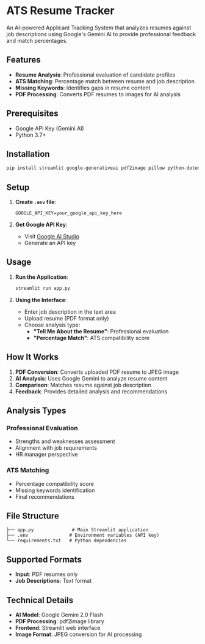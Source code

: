 # ATS Resume Tracker

An AI-powered Applicant Tracking System that analyzes resumes against job descriptions using Google's Gemini AI to provide professional feedback and match percentages.

## Features

- **Resume Analysis**: Professional evaluation of candidate profiles
- **ATS Matching**: Percentage match between resume and job description
- **Missing Keywords**: Identifies gaps in resume content
- **PDF Processing**: Converts PDF resumes to images for AI analysis

## Prerequisites

- Google API Key (Gemini AI)
- Python 3.7+

## Installation

```bash
pip install streamlit google-generativeai pdf2image pillow python-dotenv
```

## Setup

1. **Create `.env` file**:
   ```
   GOOGLE_API_KEY=your_google_api_key_here
   ```

2. **Get Google API Key**:
   - Visit [Google AI Studio](https://aistudio.google.com/)
   - Generate an API key

## Usage

1. **Run the Application**:
   ```bash
   streamlit run app.py
   ```

2. **Using the Interface**:
   - Enter job description in the text area
   - Upload resume (PDF format only)
   - Choose analysis type:
     - **"Tell Me About the Resume"**: Professional evaluation
     - **"Percentage Match"**: ATS compatibility score

## How It Works

1. **PDF Conversion**: Converts uploaded PDF resume to JPEG image
2. **AI Analysis**: Uses Google Gemini to analyze resume content
3. **Comparison**: Matches resume against job description
4. **Feedback**: Provides detailed analysis and recommendations

## Analysis Types

### Professional Evaluation
- Strengths and weaknesses assessment
- Alignment with job requirements
- HR manager perspective

### ATS Matching
- Percentage compatibility score
- Missing keywords identification
- Final recommendations

## File Structure

```
├── app.py              # Main Streamlit application
├── .env               # Environment variables (API key)
└── requirements.txt   # Python dependencies
```

## Supported Formats

- **Input**: PDF resumes only
- **Job Descriptions**: Text format

## Technical Details

- **AI Model**: Google Gemini 2.0 Flash
- **PDF Processing**: pdf2image library
- **Frontend**: Streamlit web interface
- **Image Format**: JPEG conversion for AI processing
